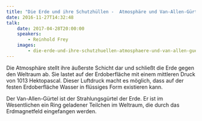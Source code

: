 ```yaml
---
title: "Die Erde und ihre Schutzhüllen -  Atmosphäre und Van-Allen-Gürtel"
date: 2016-11-27T14:32:48
talk:
    date: 2017-04-28T20:00:00
    speakers:
        - Reinhold Frey
    images:
        - die-erde-und-ihre-schutzhuellen-atmosphaere-und-van-allen-guertel-title.jpg
---
```

Die Atmosphäre stellt ihre äußerste Schicht dar und schließt die Erde gegen den Weltraum ab. Sie lastet auf der Erdoberfläche mit einem mittleren Druck von 1013 Hektopascal. Dieser Luftdruck macht es möglich, dass auf der festen Erdoberfläche Wasser in flüssiges Form existieren kann.

Der Van-Allen-Gürtel ist der Strahlungsgürtel der Erde. Er ist im Wesentlichen ein Ring geladener Teilchen im Weltraum, die durch das Erdmagnetfeld eingefangen werden.

